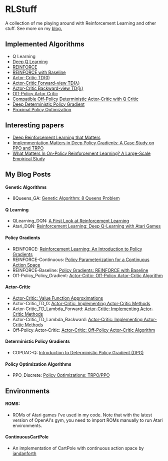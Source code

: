 # RLStuff
A collection of me playing around with Reinforcement Learning and other stuff. See more on my [blog.](https://chengxi600.medium.com/)

## Implemented Algorithms
- Q Learning
- [Deep Q Learning](https://www.nature.com/articles/nature14236)
- [REINFORCE](https://web.stanford.edu/class/psych209/Readings/SuttonBartoIPRLBook2ndEd.pdf)
- [REINFORCE with Baseline](https://web.stanford.edu/class/psych209/Readings/SuttonBartoIPRLBook2ndEd.pdf)
- [Actor-Critic TD(0)](https://web.stanford.edu/class/psych209/Readings/SuttonBartoIPRLBook2ndEd.pdf)
- [Actor-Critic Forward-view TD(λ)](https://web.stanford.edu/class/psych209/Readings/SuttonBartoIPRLBook2ndEd.pdf)  
- [Actor-Critic Backward-view TD(λ)](https://web.stanford.edu/class/psych209/Readings/SuttonBartoIPRLBook2ndEd.pdf)  
- [Off-Policy Actor Critic](https://arxiv.org/pdf/1205.4839.pdf)
- [Compatible Off-Policy Deterministic Actor-Critic with Q Critic](http://proceedings.mlr.press/v32/silver14.pdf)
- [Deep Deterministic Policy Gradient](https://arxiv.org/pdf/1509.02971.pdf)
- [Proximal Policy Optimization](https://arxiv.org/pdf/1707.06347.pdf)

## Interesting papers
- [Deep Reinforcement Learning that Matters](https://arxiv.org/pdf/1709.06560.pdf)
- [Implemmentation Matters in Deep Policy Gradients: A Case Study on PPO and TRPO](https://openreview.net/attachment?id=r1etN1rtPB&name=original_pdf)
- [What Matters In On-Policy Reinforcement Learning? A Large-Scale Empirical Study](https://arxiv.org/pdf/2006.05990.pdf)


## My Blog Posts

#### Genetic Algorithms
- 8Queens_GA: [Genetic Algorithm: 8 Queens Problem](https://medium.com/nerd-for-tech/genetic-algorithm-8-queens-problem-b01730e673fd)

#### Q Learning
- QLearning_DQN: [A First Look at Reinforcement Learning](https://chengxi600.medium.com/first-look-at-reinforcement-learning-67688f36413d)
- Atari_DQN: [Reinforcement Learning: Deep Q-Learning with Atari Games](https://chengxi600.medium.com/reinforcement-learning-deep-q-learning-with-atari-games-63f5242440b1)

#### Policy Gradients
- REINFORCE: [Reinforcement Learning: An Introduction to Policy Gradients](https://chengxi600.medium.com/reinforcement-learning-introduction-to-policy-gradients-aa2ff134c1b)
- REINFORCE-Continuous: [Policy Parameterization for a Continuous Action Space](https://chengxi600.medium.com/policy-based-methods-for-a-continuous-action-space-7b5ecffac43a)
- REINFORCE-Baseline: [Policy Gradients: REINFORCE with Baseline](https://chengxi600.medium.com/policy-gradients-reinforce-with-baseline-6c871a3a068)
- Off-Policy_Policy_Gradient: [Actor-Critic: Off-Policy Actor-Critic Algorithm](https://chengxi600.medium.com/actor-critic-off-policy-actor-critic-algorithm-cca654845558)

#### Actor-Critic
- [Actor-Critic: Value Function Approximations](https://chengxi600.medium.com/actor-critic-value-function-approximations-b8c118dbf723)
- Actor-Critic_TD_0: [Actor-Critic: Implementing Actor-Critic Methods](https://chengxi600.medium.com/actor-critic-implementing-actor-critic-methods-82efb998c273)
- Actor-Critic_TD_Lambda_Forward: [Actor-Critic: Implementing Actor-Critic Methods](https://chengxi600.medium.com/actor-critic-implementing-actor-critic-methods-82efb998c273)
- Actor-Critic_TD_Lambda_Backward: [Actor-Critic: Implementing Actor-Critic Methods](https://chengxi600.medium.com/actor-critic-implementing-actor-critic-methods-82efb998c273)
- Off-Policy_Actor-Critic: [Actor-Critic: Off-Policy Actor-Critic Algorithm](https://chengxi600.medium.com/actor-critic-off-policy-actor-critic-algorithm-cca654845558)

#### Deterministic Policy Gradients
- COPDAC-Q: [Introduction to Deterministic Policy Gradient (DPG)](https://chengxi600.medium.com/introduction-to-deterministic-policy-gradient-dpg-e7229d5248e2)

#### Policy Optimization Algorithms
- PPO_Discrete: [Policy Optimizations: TRPO/PPO](https://chengxi600.medium.com/policy-optimizations-trpo-ppo-cf9479407df1)

## Environments
#### ROMS:
- ROMs of Atari games I've used in my code. Note that with the latest version of OpenAI's gym, you need to import ROMs manually to run Atari environments.
#### ContinuousCartPole
- An implementation of CartPole with continuous action space by [iandanforth](https://gist.github.com/iandanforth/e3ffb67cf3623153e968f2afdfb01dc8)
